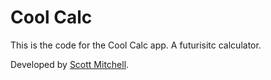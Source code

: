 # Cool Calc

This is the code for the Cool Calc app. A futurisitc calculator.

Developed by [Scott Mitchell](https://github.com/scott-a-m/).

